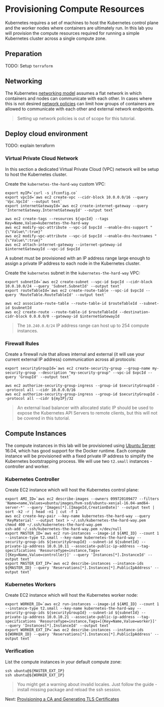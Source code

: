 # Provisioning Compute Resources

Kubernetes requires a set of machines to host the Kubernetes control plane and the worker nodes where containers are ultimately run. In this lab you will provision the compute resources required for running a simple Kubernetes cluster across a single compute zone.

## Preparation

TODO: Setup `terraform`

## Networking

The Kubernetes [networking model](https://kubernetes.io/docs/concepts/cluster-administration/networking/#kubernetes-model) assumes a flat network in which containers and nodes can communicate with each other. In cases where this is not desired [network policies](https://kubernetes.io/docs/concepts/services-networking/network-policies/) can limit how groups of containers are allowed to communicate with each other and external network endpoints.

> Setting up network policies is out of scope for this tutorial.

## Deploy cloud environment

TODO: explain terraform

### Virtual Private Cloud Network

In this section a dedicated Virtual Private Cloud (VPC) network will be setup to host the Kubernetes cluster.

Create the `kubernetes-the-hard-way` custom VPC:

```
export myIP=`curl -s ifconfig.co`
export vpcId=`aws ec2 create-vpc --cidr-block 10.0.0.0/16 --query 'Vpc.VpcId' --output text`
export internetGatewayId=`aws ec2 create-internet-gateway --query 'InternetGateway.InternetGatewayId' --output text`

aws ec2 create-tags --resources ${vpcId} --tags Key=Name,Value=kubernetes-the-hard-way
aws ec2 modify-vpc-attribute --vpc-id $vpcId --enable-dns-support "{\"Value\":true}"
aws ec2 modify-vpc-attribute --vpc-id $vpcId --enable-dns-hostnames "{\"Value\":true}"
aws ec2 attach-internet-gateway --internet-gateway-id $internetGatewayId --vpc-id $vpcId
```

A subnet must be provisioned with an IP address range large enough to assign a private IP address to each node in the Kubernetes cluster.

Create the `kubernetes` subnet in the `kubernetes-the-hard-way` VPC:

```
export subnetId=`aws ec2 create-subnet --vpc-id $vpcId --cidr-block 10.0.10.0/24 --query 'Subnet.SubnetId' --output text`
export routeTableId=`aws ec2 create-route-table --vpc-id $vpcId --query 'RouteTable.RouteTableId' --output text`

aws ec2 associate-route-table --route-table-id $routeTableId --subnet-id $subnetId
aws ec2 create-route --route-table-id $routeTableId --destination-cidr-block 0.0.0.0/0 --gateway-id $internetGatewayId
```

> The `10.240.0.0/24` IP address range can host up to 254 compute instances.

### Firewall Rules

Create a firewall rule that allows internal and external (it will use your current external IP address) communication across all protocols:

```
export securityGroupId=`aws ec2 create-security-group --group-name my-security-group --description "my-security-group" --vpc-id $vpcId --query 'GroupId' --output text`

aws ec2 authorize-security-group-ingress --group-id $securityGroupId --protocol all --cidr 10.0.0.0/16
aws ec2 authorize-security-group-ingress --group-id $securityGroupId --protocol all --cidr ${myIP}/32
```

> An external load balancer with allocated static IP should be used to expose the Kubernetes API Servers to remote clients, but this will not be covered in this tutorial.

## Compute Instances

The compute instances in this lab will be provisioned using [Ubuntu Server](https://www.ubuntu.com/server) 16.04, which has good support for the Docker runtime. Each compute instance will be provisioned with a fixed private IP address to simplify the Kubernetes bootstrapping process. We will use two `t2.small` instances - controller and worker.

### Kubernetes Controller

Create EC2 instance which will host the Kubernetes control plane:

```
export AMI_ID=`aws ec2 describe-images --owners 099720109477 --filters 'Name=name,Values=ubuntu/images/hvm-ssd/ubuntu-xenial-16.04-amd64-server-*' --query 'Images[*].[ImageId,CreationDate]' --output text | sort -k2 -r | head -n1 | cut -f 1`
aws ec2 create-key-pair --key-name kubernetes-the-hard-way --query 'KeyMaterial' --output text > ~/.ssh/kubernetes-the-hard-way.pem
chmod 400 ~/.ssh/kubernetes-the-hard-way.pem
ssh-add ~/.ssh/kubernetes-the-hard-way.pem >/dev/null
export MASTER_ID=`aws ec2 run-instances --image-id ${AMI_ID} --count 1 --instance-type t2.small --key-name kubernetes-the-hard-way --security-group-ids ${securityGroupId} --subnet-id ${subnetId} --private-ip-address 10.0.10.11 --associate-public-ip-address --tag-specifications 'ResourceType=instance,Tags=[{Key=Name,Value=controller}]' --query 'Instances[*].InstanceId' --output text`
export MASTER_EXT_IP=`aws ec2 describe-instances --instance-ids ${MASTER_ID} --query 'Reservations[*].Instances[*].PublicIpAddress' --output text`
```

### Kubernetes Workers

Create EC2 instance which will host the Kubernetes worker node:

```
export WORKER_ID=`aws ec2 run-instances --image-id ${AMI_ID} --count 1 --instance-type t2.small --key-name kubernetes-the-hard-way --security-group-ids ${securityGroupId} --subnet-id ${subnetId} --private-ip-address 10.0.10.21 --associate-public-ip-address --tag-specifications 'ResourceType=instance,Tags=[{Key=Name,Value=worker}]' --query 'Instances[*].InstanceId' --output text`
export WORKER_EXT_IP=`aws ec2 describe-instances --instance-ids ${WORKER_ID} --query 'Reservations[*].Instances[*].PublicIpAddress' --output text`
```

### Verification

List the compute instances in your default compute zone:

```
ssh ubuntu@${MASTER_EXT_IP}
ssh ubuntu@${WORKER_EXT_IP}
```

> You might get a warning about invalid locales. Just follow the guide - install missing package and reload the ssh session.

Next: [Provisioning a CA and Generating TLS Certificates](04-certificate-authority.md)
